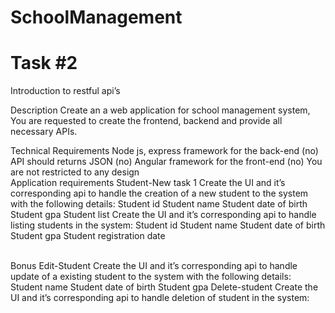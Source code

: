 # SchoolManagement

<h1>Task #2</h1>
Introduction to restful api’s


Description 
Create an a web application for school management system, You are requested
to create the frontend, backend and provide all necessary APIs.

Technical Requirements
Node js, express framework for the back-end (no)
API should returns JSON (no)
Angular framework for the front-end (no)
You are not restricted to any design
<br>
Application requirements
Student-New task 1
Create the UI and it’s corresponding api to handle the creation of a new student to the system with the following details:
Student id
Student name
Student date of birth
Student gpa
Student list
Create the UI and it’s corresponding api to handle listing students in the system:
Student id
Student name
Student date of birth
Student gpa
Student registration date



<br>
Bonus
Edit-Student
Create the UI and it’s corresponding api to handle update of a existing student to the system with the following details:
Student name
Student date of birth
Student gpa
Delete-student
Create the UI and it’s corresponding api to handle deletion of student  in the system:

